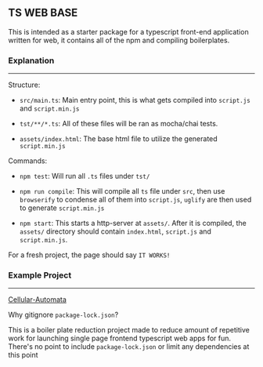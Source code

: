 ## TS WEB BASE

This is intended as a starter package for a typescript front-end application written for web, it contains all of the npm and compiling boilerplates.

### Explanation
---

Structure:

* `src/main.ts`: Main entry point, this is what gets compiled into `script.js` and `script.min.js`

* `tst/**/*.ts`: All of these files will be ran as mocha/chai tests.

* `assets/index.html`: The base html file to utilize the generated `script.min.js`

Commands:

* `npm test`: Will run all `.ts` files under `tst/`

* `npm run compile`: This will compile all `ts` file under `src`, then use `browserify` to condense all of them into `script.js`, `uglify` are then used to generate `script.min.js`

* `npm start`: This starts a http-server at `assets/`. After it is compiled, the `assets/` directory should contain `index.html`, `script.js` and `script.min.js`.

For a fresh project, the page should say `IT WORKS!`

### Example Project
---

[Cellular-Automata](https://github.com/Aperocky/cellular-automata)

Why gitignore `package-lock.json`?

This is a boiler plate reduction project made to reduce amount of repetitive work for launching single page frontend typescript web apps for fun. There's no point to include `package-lock.json` or limit any dependencies at this point
